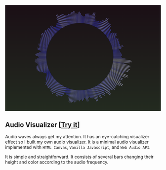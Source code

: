 <img src="https://github.com/aashrafh/AudioVisualizer/blob/master/screenshots/img-1.png">

## Audio Visualizer [[Try it](https://aashrafh.github.io/AudioVisualizer)]
Audio waves always get my attention. It has an eye-catching visualizer effect so I built my own audio visualizer. It is a minimal audio visualizer implemented with ```HTML Canvas```, ```Vanilla Javascript```, and ```Web Audio API```.

It is simple and straightforward. It consists of several bars changing their height and color according to the audio frequency.
